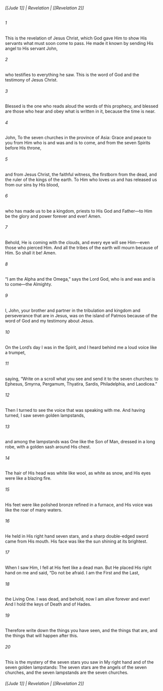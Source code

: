 ###### [[Jude 1]] | Revelation | [[Revelation 2]]

###### 1
This is the revelation of Jesus Christ, which God gave Him to show His servants what must soon come to pass. He made it known by sending His angel to His servant John,
###### 2
who testifies to everything he saw. This is the word of God and the testimony of Jesus Christ.
###### 3
Blessed is the one who reads aloud the words of this prophecy, and blessed are those who hear and obey what is written in it, because the time is near.
###### 4
John, To the seven churches in the province of Asia: Grace and peace to you from Him who is and was and is to come, and from the seven Spirits before His throne,
###### 5
and from Jesus Christ, the faithful witness, the firstborn from the dead, and the ruler of the kings of the earth. To Him who loves us and has released us from our sins by His blood,
###### 6
who has made us to be a kingdom, priests to His God and Father—to Him be the glory and power forever and ever! Amen.
###### 7
Behold, He is coming with the clouds, and every eye will see Him—even those who pierced Him. And all the tribes of the earth will mourn because of Him. So shall it be! Amen.
###### 8
“I am the Alpha and the Omega,” says the Lord God, who is and was and is to come—the Almighty.
###### 9
I, John, your brother and partner in the tribulation and kingdom and perseverance that are in Jesus, was on the island of Patmos because of the word of God and my testimony about Jesus.
###### 10
On the Lord’s day I was in the Spirit, and I heard behind me a loud voice like a trumpet,
###### 11
saying, “Write on a scroll what you see and send it to the seven churches: to Ephesus, Smyrna, Pergamum, Thyatira, Sardis, Philadelphia, and Laodicea.”
###### 12
Then I turned to see the voice that was speaking with me. And having turned, I saw seven golden lampstands,
###### 13
and among the lampstands was One like the Son of Man, dressed in a long robe, with a golden sash around His chest.
###### 14
The hair of His head was white like wool, as white as snow, and His eyes were like a blazing fire.
###### 15
His feet were like polished bronze refined in a furnace, and His voice was like the roar of many waters.
###### 16
He held in His right hand seven stars, and a sharp double-edged sword came from His mouth. His face was like the sun shining at its brightest.
###### 17
When I saw Him, I fell at His feet like a dead man. But He placed His right hand on me and said, “Do not be afraid. I am the First and the Last,
###### 18
the Living One. I was dead, and behold, now I am alive forever and ever! And I hold the keys of Death and of Hades.
###### 19
Therefore write down the things you have seen, and the things that are, and the things that will happen after this.
###### 20
This is the mystery of the seven stars you saw in My right hand and of the seven golden lampstands: The seven stars are the angels of the seven churches, and the seven lampstands are the seven churches.

###### [[Jude 1]] | Revelation | [[Revelation 2]]
